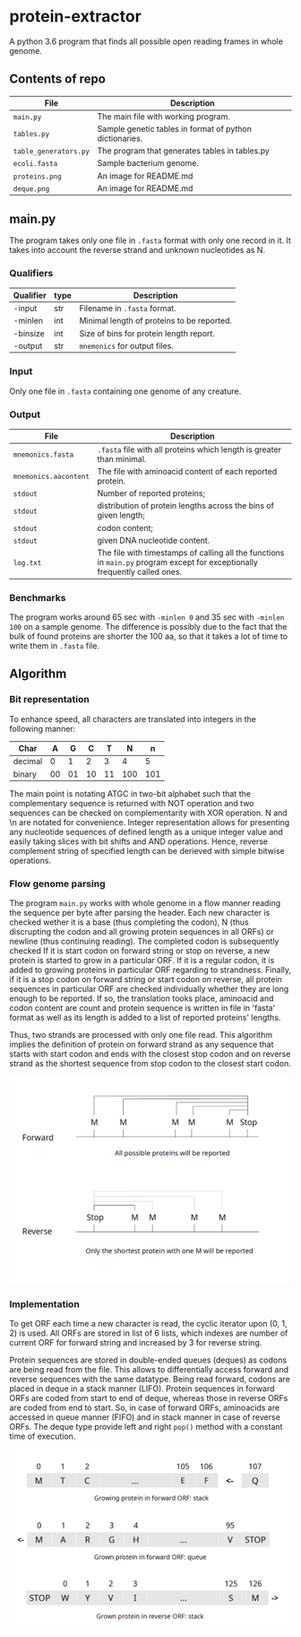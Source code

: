 # protein-extractor
A python 3.6 program that finds all possible open reading frames in whole genome.

## Contents of repo
File | Description
-----|------------
`main.py` | The main file with working program.
`tables.py` | Sample genetic tables in format of python dictionaries.
`table_generators.py` | The program that generates tables in tables.py
`ecoli.fasta` | Sample bacterium genome.
`proteins.png` | An image for README.md
`deque.png` | An image for README.md

## main.py
The program takes only one file in `.fasta` format with only one record in it. It takes into account the reverse strand and unknown nucleotides as N. 
### Qualifiers
Qualifier | type | Description
----------|------|------------
-input | str | Filename in `.fasta` format.
-minlen | int | Minimal length of proteins to be reported.
-binsize | int | Size of bins for protein length report.
-output | str | `mnemonics` for output files.
### Input
Only one file in `.fasta` containing one genome of any creature.
### Output
File | Description
-----|------------
`mnemonics.fasta` | `.fasta` file with all proteins which length is greater than minimal.
`mnemonics.aacontent` | The file with aminoacid content of each reported protein.
`stdout` | Number of reported proteins;
`stdout` | distribution of protein lengths across the bins of given length;
`stdout` | codon content;
`stdout` | given DNA nucleotide content.
`log.txt` | The file with timestamps of calling all the functions in `main.py` program except for exceptionally frequently called ones.

### Benchmarks
The program works around 65 sec with `-minlen 0` and 35 sec with `-minlen 100` on a sample genome. The difference is possibly due to the fact that the bulk of found proteins are shorter the 100 aa, so that it takes a lot of time to write them in `.fasta` file.

## Algorithm
### Bit representation
To enhance speed, all characters are translated into integers in the following manner:

Char | A | G | C | T | N | n
-----|---|---|---|---|---|---
decimal | 0 | 1 | 2 | 3 | 4 | 5
binary | 00 | 01 | 10 | 11 | 100 | 101

The main point is notating ATGC in two-bit alphabet such that the complementary sequence is returned with NOT operation and two sequences can be checked on complementarity with XOR operation. N and \n are notated for convenience. Integer representation allows for presenting any nucleotide sequences of defined length as a unique integer value and easily taking slices with bit shifts and AND operations. Hence, reverse complement string of specified length can be derieved with simple bitwise operations.

### Flow genome parsing

The program `main.py` works with whole genome in a flow manner reading the sequence per byte after parsing the header. Each new character is checked wether it is a base (thus completing the codon), N (thus discrupting the codon and all growing protein sequences in all ORFs) or newline (thus continuing reading). The completed codon is subsequently checked If it is start codon on forward string or stop on reverse, a new protein is started to grow in a particular ORF. If it is a regular codon, it is added to growing proteins in particular ORF regarding to strandness. Finally, if it is a stop codon on forward string or start codon on reverse, all protein sequences in particular ORF are checked individually whether they are long enough to be reported. If so, the translation tooks place, aminoacid and codon content are count and protein sequence is written in file in 'fasta' format as well as its length is added to a list of reported proteins' lengths.

Thus, two strands are processed with only one file read. This algorithm implies the definition of protein on forward strand as any sequence that starts with start codon and ends with the closest stop codon and on reverse strand as the shortest sequence from stop codon to the closest start codon.

![alt text](https://github.com/dmitrymyl/protein-extractor/blob/master/proteins.png "Proteins")

### Implementation

To get ORF each time a new character is read, the cyclic iterator upon (0, 1, 2) is used. All ORFs are stored in list of 6 lists, which indexes are number of current ORF for forward string and increased by 3 for reverse string.

Protein sequences are stored in double-ended queues (deques) as codons are being read from the file. This allows to differentially access forward and reverse sequences with the same datatype. Being read forward, codons are placed in deque in a stack manner (LIFO). Protein sequences in forward ORFs are coded from start to end of deque, whereas those in reverse ORFs are coded from end to start. So, in case of forward ORFs, aminoacids are accessed in queue manner (FIFO) and in stack manner in case of reverse ORFs. The deque type provide left and right `pop()` method with a constant time of execution.

![alt text](https://github.com/dmitrymyl/protein-extractor/blob/master/deque.png "Deque")
